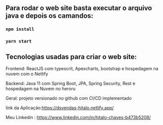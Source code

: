 ## Para rodar o web site basta executar o arquivo java e depois os camandos: 

### `npm install`

### `yarn start`

## Tecnologias usadas para criar o web site:

Frontend: ReactJS com typescrit, Apexcharts, bootstrap e hospedagem na nuvem com o Netlify

Backend: Java 11 com Spring Boot, JPA, Spring Security, Rest e hospedagem na Nuvem no heroru

Geral: projeto versionado no github com CI/CD implementado

link da Aplicação:<https://dsvendas-hitalo.netlify.app/>


Meu Linkedin : <https://www.linkedin.com/in/hitalo-chaves-b473b5208/>
